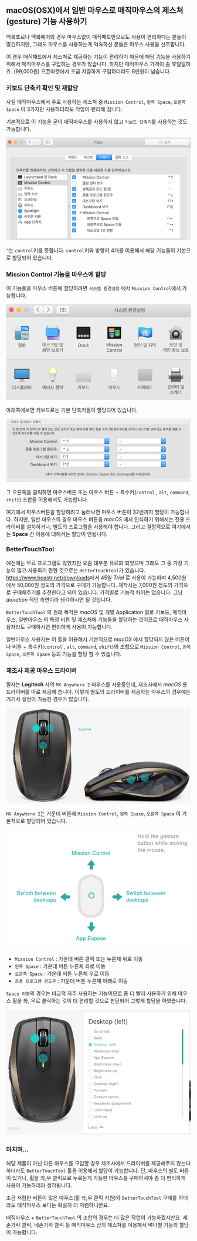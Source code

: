 ## macOS(OSX)에서 일반 마우스로 매직마우스의 제스쳐(gesture) 기능 사용하기

맥북프로나 맥북에어의 경우 마우스없이 매직패드만으로도 사용이 편리하다는 분들이 많긴하지만,
그래도 마우스를 사용하는게 익숙하신 분들은 마우스 사용을 선호합니다.

이 경우 매직패드에서 제스쳐로 제공하는 기능이 편리하기 때문에 해당 기능을 사용하기 위해서 매직마우스를 구입하는 경우가 많습니다.
하지만 매직마우스 가격이 좀 후덜덜하죠. (99,000원)
오픈마켓에서 조금 저렴하게 구입하더라도 8만원이 넘습니다.

### 키보드 단축키 확인 및 재할당

사실 매직마우스에서 주로 사용하는 제스쳐 중 `Mission Control`, `왼쪽 Space`, `오른쪽 Space` 이 3가지만 사용하더라도 작업이 편리해 집니다.

기본적으로 이 기능을 굳이 매직마우스를 사용하지 않고 `키보드 단축키`를 사용하는 것도 가능합니다.

![키보드 단축키](./image/macOS.set.mouse.01.png)

`^`는 `control`키를 뜻합니다.
`control`키와 방향키 4개를 이용해서 해당 기능들이 기본으로 할당되어 있습니다.

### Mission Control 기능을 마우스에 할당

이 기능들을 마우스 버튼에 할당하려면 `시스템 환경설정` 에서 `Mission Control`에서 가능합니다.

![](./image/macOS.set.mouse.02.png)

아래쪽에보면 키보드로는 기본 단축키들이 할당되어 있습니다.

![](./image/macOS.set.mouse.03.png)

그 오른쪽을 클릭하면 마우스버튼 또는 마우스 버튼 + 특수키(`control` , `alt`, `command`, `shift`) 조합을 이용해서도 가능합니다.


여기에서 마우스버튼을 할당하려고 눌러보면 마우스 버튼이 32번까지 할당이 가능합니다.
하지만, 일반 마우스의 경우 마우스 버튼을 *macOS* 에서 인식하기 위해서는 전용 드라이버를 설치하거나, 별도의 프로그램을 사용해야 합니다.
그리고 결정적으로 여기에서는 **Space** 간 이용에 대해서는 할당이 안됩니다.

### BetterTouchTool

예전에는 무료 프로그램도 많았지만 요즘 대부분 유료화 되었으며 그래도 그 중 가장 기능이 많고 사용하기 편한 것으로는 `BetterTouchTool`가 있습니다.
<https://www.boastr.net/downloads>에서 45일 *Trial* 로 사용이 가능하며 4,500원에서 50,000원 정도의 가격으로 구매가 가능합니다.
제작사는 7,000원 정도의 가격으로 구매해주기를 추천한다고 되어 있습니다.
가격별로 기능적 차이는 없습니다.
그냥 *donation* 적인 측면이라 생각하시면 될 것입니다.

`BetterTouchTool` 의 원래 목적은 *macOS* 및 개별 Application 별로 키보드, 매직마우스, 일반마우스 의 특정 버튼 및 제스쳐에 기능들을 할당하는 것이므로 매직마우스 사용자라도 구매하시면 편리하게 사용이 가능합니다.

일반마우스 사용자는 이 툴을 이용해서 기본적으로 *macOS* 에서 할당되지 않은 버튼이나 버튼 + 특수키(`control` , `alt`, `command`, `shift`)의 조합으로 `Mission Control`, `왼쪽 Space`, `오른쪽 Space` 등의 기능을 할당 할 수 있습니다.

### 제조사 제공 마우스 드라이버

필자는 **Logitech** 사의 `MX Anywhere 2` 마우스를 사용중인데, 제조사에서 *macOS* 용 드라이버를 따로 제공해 줍니다.
이렇게 별도의 드라이버를 제공하는 마우스의 경우에는 거기서 설정이 가능한 경우가 많습니다.

![](./image/macOS.set.mouse.04.png)

`MX Anywhere 2`는 가운데 버튼에 `Mission Control`, `왼쪽 Space`, `오른쪽 Space` 이 기본적으로 할당되어 있습니다.

![](./image/macOS.set.mouse.05.png)

- `Mission Control` : 가운데 버튼 클릭 또는 누른체 위로 이동
- `왼쪽 Space` : 가운데 버튼 누른체 좌로 이동
- `오른쪽 Space` : 가운데 버튼 누른체 우로 이동
- `응용 프로그램 윈도우` : 가운데 버튼 누른체 아래로 이동

`Space 이동`의 경우는 비교적 자주 사용하는 기능이므로 좀 더 빨리 사용하기 위해 마우스 휠을 좌, 우로 클릭하는 것이 더 편리할 것으로 판단되어 그렇게 할당을 하였습니다.

![](./image/macOS.set.mouse.06.png)

### 마치며...

해당 제품이 아닌 다른 마우스를 구입할 경우 제조사에서 드라이버를 제공해주지 않는다 하더라도 `BetterTouchTool` 툴을 이용해서 할당이 가능합니다.
단, 마우스의 별도 버튼이 있거나, 휠을 좌,우 클릭으로 누르는게 가능한 마우스를 구매하셔야 좀 더 편리하게 사용이 가능하리라 생각됩니다.

조금 저렴한 버튼이 많은 마우스(휠 좌,우 클릭 지원)와 `BetterTouchTool` 구매를 하더라도 매직마우스 보다는 확실히 더 저렴하니깐요.

매직마우스 + `BetterTouchTool` 의 조합의 경우는 더 많은 작업이 가능하겠지만요.
세손가락 클릭, 네손가락 클릭 등 매직마우스 상의 제스쳐를 이용해서 벼나별 기능의 할당이 가능합니다.

